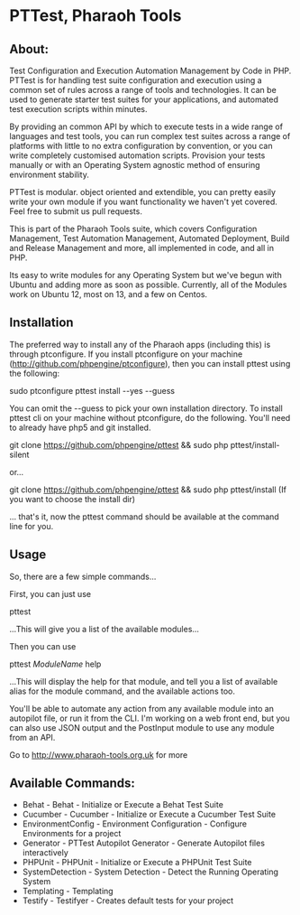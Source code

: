 # PTTest, Pharaoh Tools

## About:

Test Configuration and Execution Automation Management by Code in PHP. PTTest is for handling test suite
configuration and execution using a common set of rules across a range of tools and technologies. It can be used to
generate starter test suites for your applications, and automated test execution scripts within minutes.

By providing an common API by which to execute tests in a wide range of languages and test tools, you can run complex
test suites across a range of platforms with little to no extra configuration by convention, or you can write completely
customised automation scripts. Provision your tests manually or with an Operating System agnostic method of ensuring
environment stability.

PTTest is modular. object oriented and extendible, you can pretty easily write your own module if you want
functionality we haven't yet covered. Feel free to submit us pull requests.

This is part of the Pharaoh Tools suite, which covers Configuration Management, Test Automation Management, Automated
Deployment, Build and Release Management and more, all implemented in code, and all in PHP.

Its easy to write modules for any Operating System but we've begun with Ubuntu and adding more as soon as possible.
Currently, all of the Modules work on Ubuntu 12, most on 13, and a few on Centos.


## Installation

The preferred way to install any of the Pharaoh apps (including this) is through ptconfigure. If you install ptconfigure
on your machine (http://github.com/phpengine/ptconfigure), then you can install pttest using the following:

sudo ptconfigure pttest install --yes --guess

You can omit the --guess to pick your own installation directory. To install pttest cli on your machine
without ptconfigure, do the following. You'll need to already have php5 and git installed.

git clone https://github.com/phpengine/pttest && sudo php pttest/install-silent

or...

git clone https://github.com/phpengine/pttest && sudo php pttest/install (If you want to choose the install dir)

... that's it, now the pttest command should be available at the command line for you.


## Usage

So, there are a few simple commands...

First, you can just use

pttest

...This will give you a list of the available modules...


Then you can use

pttest *ModuleName* help

...This will display the help for that module, and tell you a list of available alias for the module command, and the
available actions too.

You'll be able to automate any action from any available module into an autopilot file, or run it from the CLI. I'm
working on a web front end, but you can also use JSON output and the PostInput module to use any module from an API.

Go to http://www.pharaoh-tools.org.uk for more


## Available Commands:

- Behat - Behat - Initialize or Execute a Behat Test Suite
- Cucumber - Cucumber - Initialize or Execute a Cucumber Test Suite
- EnvironmentConfig - Environment Configuration - Configure Environments for a project
- Generator - PTTest Autopilot Generator - Generate Autopilot files interactively
- PHPUnit - PHPUnit - Initialize or Execute a PHPUnit Test Suite
- SystemDetection - System Detection - Detect the Running Operating System
- Templating - Templating
- Testify - Testifyer - Creates default tests for your project